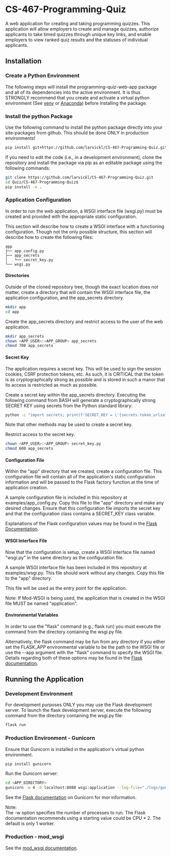 # CS-467-Programming-Quiz
A web application for creating and taking programming quizzes. This application will allow employers to create and manage quizzes, authorize applicants to take timed quizzes through unique key links, and enable employers to view ranked quiz results and the statuses of individual applicants.
## Installation
### Create a Python Environment
The following steps will install the programming-quiz-web-app package and all of its dependencies into the active environment.  It is thus STRONGLY recommend that you create and activate a virtual python environment (See [venv](https://docs.python.org/3/library/venv.html) or [Anaconda](https://anaconda.org/)) before installing the package.

### Install the python Package
Use the following command to install the python package directly into your site-packages from github.  This should be done ONLY in production environments!
```bash
pip install git+https://github.com/larvickl/CS-467-Programming-Quiz.git
```

If you need to edit the code (i.e., in a development environment), clone the repository and install the package via pip as an editable package using the following commands:
```bash
git clone https://github.com/larvickl/CS-467-Programming-Quiz.git
cd Quiz/CS-467-Programming-Quiz$
pip install -e .
```

### Application Configuration
In order to run the web application, a WSGI interface file (wsgi.py) must be created and provided with the appropriate static configuration.  

This section will describe how to create a WSGI interface with a functioning configuration.  Though not the only possible structure, this section will describe how to create the following files:
```
app
├── app_config.py
├── app_secrets
│   └── secret_key.py
└── wsgi.py
```
#### Directories
Outside of the cloned repository tree, though the exact location does not matter, create a directory that will contain the WSGI interface file, the application configuration, and the app_secrets directory.
```bash
mkdir app
cd app
```
Create the app_secrets directory and restrict access to the user of the web application.
```bash
mkdir app_secrets
chown <APP_USER>:<APP_GROUP> app_secrets
chmod 700 app_secrets
```
#### Secret Key
The application requires a secret key.  This will be used to sign the session cookies, CSRF protection tokens, etc.  As such, it is CRITICAL that the token is as cryptographically strong as possible and is stored in such a manor that its access is restricted as much as possible.

Create a secret key within the app_secrets directory. Executing the following command from BASH will generate a cryptographically strong SECRET KEY using secrets from the Python standard library:
```bash
python -c "import secrets; print(f'SECRET_KEY = \'{secrets.token_urlsafe(256)}\'')" > secret_key.py
```
Note that other methods may be used to create a secret key.

Restrict access to the secret key.
```bash
chown <APP_USER>:<APP_GROUP> secret_key.py
chmod 600 app_secrets
```
#### Configuration File
Within the "app" directory that we created, create a configuration file.  This configuration file will contain all of the application's static configuration information and will be passed to the Flask factory function at the time of application creation.

A sample configuration file is included in this repository at examples/app_config.py.  Copy this file to the "app" directory and make any desired changes.  Ensure that this configuration file imports the secret key and that the configuration class contains a SECRET_KEY class variable.

Explanations of the Flask configuration values may be found in the [Flask Documentation](https://flask.palletsprojects.com/en/3.0.x/config/#builtin-configuration-values).

#### WSGI Interface File
Now that the configuration is setup, create a WSGI interface file named "wsgi.py" in the same directory as the configuration file.  

A sample WSGI interface file has been included in this repository at examples/wsgi.py.  This file should work without any changes.  Copy this file to the "app" directory.  

This file will be used as the entry point for the application.

Note:  If Mod-WSGI is being used, the application that is created in the WSGI file MUST be named "application".

#### Environmental Variables
In order to use the "flask" command (e.g., flask run) you must execute the command from the directory containing the wsgi.py file.

Alternatively, the flask command may be fun from any directory if you either set the FLASK_APP environmental variable to be the path to the WSGI file or use the --app argument with the "flask" command to specify the WSGI file.  Details regarding both of these options may be found in the [Flask documentation](https://flask.palletsprojects.com/en/3.0.x/cli/).

## Running the Application
### Development Environment
For development purposes ONLY you may use the Flask development server.  To launch the flask development server, execute the following command from the directory containing the wsgi.py file:
```bash
flask run
```
### Production Environment - Gunicorn
Ensure that Gunicorn is installed in the application's virtual python environment.
```bash
pip install gunicorn
```
Run the Gunicorn server:
```bash
cd <APP_DIRECTORY>
gunicorn -w 4 -b localhost:8080 wsgi:application --log-file="./logs/gunicorn.log"
```
See the [Flask documentation](https://flask.palletsprojects.com/en/3.0.x/deploying/gunicorn/#running) on Gunicorn for mor information.

Note:  
The -w option specifies the number of processes to run.  The Flask documentation recommends using a starting value could be CPU * 2.  The default is only 1 worker.

### Production - mod_wsgi
See the [mod_wsgi documentation](https://modwsgi.readthedocs.io/en/master/).